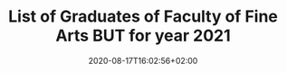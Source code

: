 ---
title: "List of Graduates of Faculty of Fine Arts BUT for year 2021"
shortTitle: "FFA Graduates 2021"
date: 2020-08-17T16:02:56+02:00
draft: false
weight: 3

url: "2021"
aliases : [
  "graduates"
]
---